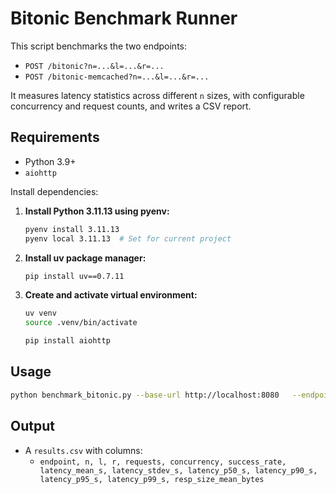 # Bitonic Benchmark Runner

This script benchmarks the two endpoints:

- `POST /bitonic?n=...&l=...&r=...`
- `POST /bitonic-memcached?n=...&l=...&r=...`

It measures latency statistics across different `n` sizes, with configurable concurrency and request counts, and writes a CSV report.

## Requirements

- Python 3.9+
- `aiohttp`

Install dependencies:

1. **Install Python 3.11.13 using pyenv:**
   ```bash
   pyenv install 3.11.13
   pyenv local 3.11.13  # Set for current project
   ```

2. **Install uv package manager:**
   ```bash
   pip install uv==0.7.11
   ```

3. **Create and activate virtual environment:**
   ```bash
   uv venv
   source .venv/bin/activate
    ```

    ```bash
    pip install aiohttp
    ```

## Usage

```bash
python benchmark_bitonic.py --base-url http://localhost:8080   --endpoints bitonic bitonic-memcached   --sizes 16 32 64 128 256 512 1024   --l 1 --r 100000   --requests 200 --concurrency 50   --warmup 20   --out results.csv
```

## Output

- A `results.csv` with columns:
  - `endpoint, n, l, r, requests, concurrency, success_rate, latency_mean_s, latency_stdev_s, latency_p50_s, latency_p90_s, latency_p95_s, latency_p99_s, resp_size_mean_bytes`

